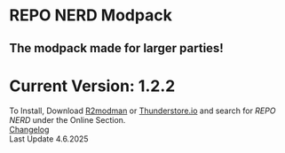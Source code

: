 # **REPO NERD Modpack**
## The modpack made for larger parties!

# Current Version: 1.2.2  
To Install, Download [R2modman](https://thunderstore.io/package/ebkr/r2modman/) or [Thunderstore.io](https://www.overwolf.com/app/thunderstore-thunderstore_mod_manager) and search for *REPO NERD* under the Online Section.  
[Changelog](https://thunderstore.io/c/repo/p/NerdsDev/REPO_NERD/changelog/)  
Last Update 4.6.2025
